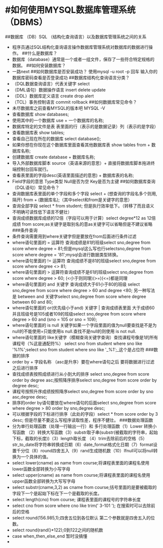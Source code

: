 #如何使用MYSQL数据库管理系统（DBMS）
======================================================================
##数据库 （DB）SQL （结构化查询语言）以及数据库管理系统之间的关系
* 程序员通过SQL结构化查询语言操作数据库管理系统对数据库的数据进行操作。
##什么是数据库？
* 数据库（database）通常是一个或者一组文件，保存了一些符合特定规格的数据。
##如何安装数据库？
* 一路next
##如何数据库是否安装成功？
使用mysql -u root -p 回车 输入你的数据库密码查看是否登录成功
##数据库结构化查询语言分类？
* （DQL数据查询语言）代表关键字 select
* （DML语句）数据操作语言 insert delete update
* （DDL）数据库定义语言 create drop alert
* （TCL）事务控制语言 commit rollback
##如何数据库常见命令？
* 未尽数据库之前查看MYSQL的版本吧 MYSQL -V 
* 查看数据库 show databases;
* 使用其中的一个数据库 use + 一个数据库的名称; 
* 数据库特定的文件是表 表里面的行（表示的是数据记录）列（表示的是字段）
* 查看数据库表 show tables;
* 查看自己现在所在的数据库 select database();
* 如果你想在你现在这个数据库里面查看其他数据库表 show tables from + 数据库名称;
* 创建数据库 create database + 数据库名称;
* 导入外部数据库脚本 source（英语来源的意思）+ 直接将数据库脚本拖进终端控制台回车就行。
* 查看表里面的字段desc(英语里面描述的意思) + 数据库表的名称;
* Field字段的意思 Type类型 Null是否为空 Key是否为主键
##如何数据库查询（DQL语句）常见命令？
* 查询数据库表里面的单个字段和多个字段 select + (想查询的字段名多个则用,隔开) from + (数据库名);（其中select和from是关键字的意思）
* 查询全部字段 select * from student; 但是执行效率低下。（转移了而且语义不明确可读性低下语言不健壮）
* 查询成绩数据库成绩的12倍（字段可以用于计算）select degree*12 as 12倍成绩 from score;as关键字是取别名的意as关键字可以省略但是不建议省略
###条件查询
* 条件查询需要用到where关键字但是要放在from后面进行条件过滤
* where语句里面的 = 运算符 查询成绩是81的班级select sno,degree from score where degree = 81;但是mysql这么写也行selectsno,degree from score where degree = '81';mysql会进行数据类型转换。
* where语句里面的 != 运算符 查询成绩不是81的班级select sno,degree from score where degree <> 81;
* where语句里面的 > 运算符查询成绩不是61的班级select sno,degree from score where degree > 60; (<小于则同理)(>=)(<=)都是同理
* where语句里面的 and 关键字 查询成绩大于61小于80的班级 select sno,degree from score where degree > 60 and degree <80; 另一种写法是 between and 关键字select sno,degree from score where degree between 60 and 80;
* where语句里面的 or(优先级小于and) 关键字 | 查询成绩表里面 大于成绩60 并且班级号是105或者109的班级select sno,degree from score where degree > 60 and (sno = 105 or sno = 109);
* where语句里面的 is null 关键字如果一个字段里面的值为null要查找是不是为null的不能使用=只能使用is null.查找不是null的则使用 is not null.
* where语句里面的 like关键字（模糊查询关键字查询）查找课程号像是1的所有课程号（%这是通配符%） select sno from student where sno like '%1%';select sno from student where sno like '_%1';_这个是占位符
###数据的排序
* order by + 字段名称 （asc是升序）要在where语句之后 要将数据进行过滤之后进行排序
* 查找成绩表按照成绩进行从小到大的排序 select sno,degree from score order by degree asc;按照降序排序select sno,degree from score order by degree desc;
* 课程号按照升序成绩按照降序select sno,degree from score order by sno asc,degree desc;
* 排序的order by语句要放在where语句的后面select sno,degree from score where degree > 80 order by sno,degree desc;
* 可以根据字段的下标进行排序（此处的字段）select * from score order by 3 desc; 但是尽量不要这么写程序读取性差，程序不健壮。
###数据处理函数
* 分为单行处理函数（处理一行输出一行）和 多行处理函数（1）Lower 转换小写函数 （2）转换大写函数（3）substr取子串(substr(被截取的字符串，起始下标，截取的长度))（3）length取长度 （4）trim去除前后的空格（5）str_to_date将字符串转换成日期（6）date_format格式化日期（7）format设置千分位（8）round四舍五入（9）rand生成随机数（10）Ifnull可以将null转换为一个具体的值。
* select lower(cname) as name from course;将课程表里面的课程名使用lower函数全部转换为小写字母
* select upper(cname) as name from course;将课程表里面的课程名使用upper函数全部转换为大写写字母
* select substr(cname,3,2) as cname from course;括号里面的是要被截取的字段下一个是起始下标在下一个是截取的长度。
* select length(cno) from course; 课程表里面的课程号的字符串长度
* select cno from score where cno like trim('  3-101   '); 在搜索时可以去除前后的空格
* select round(156.985,1);四舍五位到各位默认 第二个参数就是四舍五入的位数。
* select round(rand()*122);0到122之间的随机数
* case when_then_else_end 暂时没搞懂
* 
###